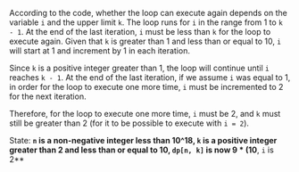 According to the code, whether the loop can execute again depends on the variable `i` and the upper limit `k`. The loop runs for `i` in the range from 1 to `k - 1`. At the end of the last iteration, `i` must be less than `k` for the loop to execute again. Given that `k` is greater than 1 and less than or equal to 10, `i` will start at 1 and increment by 1 in each iteration.

Since `k` is a positive integer greater than 1, the loop will continue until `i` reaches `k - 1`. At the end of the last iteration, if we assume `i` was equal to 1, in order for the loop to execute one more time, `i` must be incremented to 2 for the next iteration.

Therefore, for the loop to execute one more time, `i` must be 2, and `k` must still be greater than 2 (for it to be possible to execute with `i = 2`).

State: **`n` is a non-negative integer less than 10^18, `k` is a positive integer greater than 2 and less than or equal to 10, `dp[n, k]` is now 9 * (10**, `i` is 2**